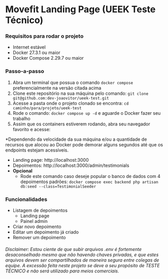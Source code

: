 # Movefit Landing Page (UEEK Teste Técnico)

### Requisitos para rodar o projeto

- Internet estável
- Docker 27.3.1 ou maior
- Docker Compose 2.29.7 ou maior

### Passo-a-passo

1. Abra um terminal que possua o comando `docker compose` preferencialmente na versão citada acima
2. Clone este repositório na sua máquina pelo comando: `git clone git@github.com:dev-joaovitor/ueek-test.git`
3. Acesse a pasta onde o projeto clonado se encontra: `cd caminho/para/projeto/ueek-test`
4. Rode o comando: `docker compose up -d` e aguarde o Docker fazer seu trabalho
5. Assim que os containers estiverem rodando, abra seu navegador favorito e acesse:

*Dependendo da velocidade da sua máquina e/ou a quantidade de recursos que alocou ao Docker pode demorar alguns segundos até que os endpoints estejam acessíveis.

- Landing page: http://localhost:3000
- Depoimentos: http://localhost:3000/admin/testimonials
- **Opcional**
  - Rode este comando caso deseje popular o banco de dados com 4 depoimentos padrões: `docker compose exec backend php artisan db:seed --class=TestimonialSeeder`
 
### Funcionalidades
- Listagem de depoimentos
  - Landing page
  - Painel admin
- Criar novo depoimento
- Editar um depoimento já criado
- Remover um depoimento

###### Disclaimer: Estou ciente de que subir arquivos .env é fortemente desaconselhado mesmo que não havendo chaves privadas, e que estes arquivos devem ser compartilhados de maneira segura entre colegas de equipe. A excessão feita neste projeto se deve a seu propósito de TESTE TÉCNICO e não será utilizado para meios comerciais.
